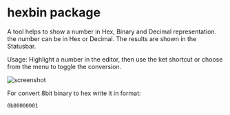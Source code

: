 # hexbin package

A tool helps to show a number in Hex, Binary and Decimal representation. the
number can be in Hex or Decimal. The results are shown in the Statusbar.

Usage:
Highlight a number in the editor, then use the ket shortcut or choose from the
menu to toggle the conversion.

![screenshot](https://github.com/zaidt/hexbin/blob/master/resources/hexbin.png?raw=true)

For convert 8bit binary to hex write it in format:
```
0b00000001
```
